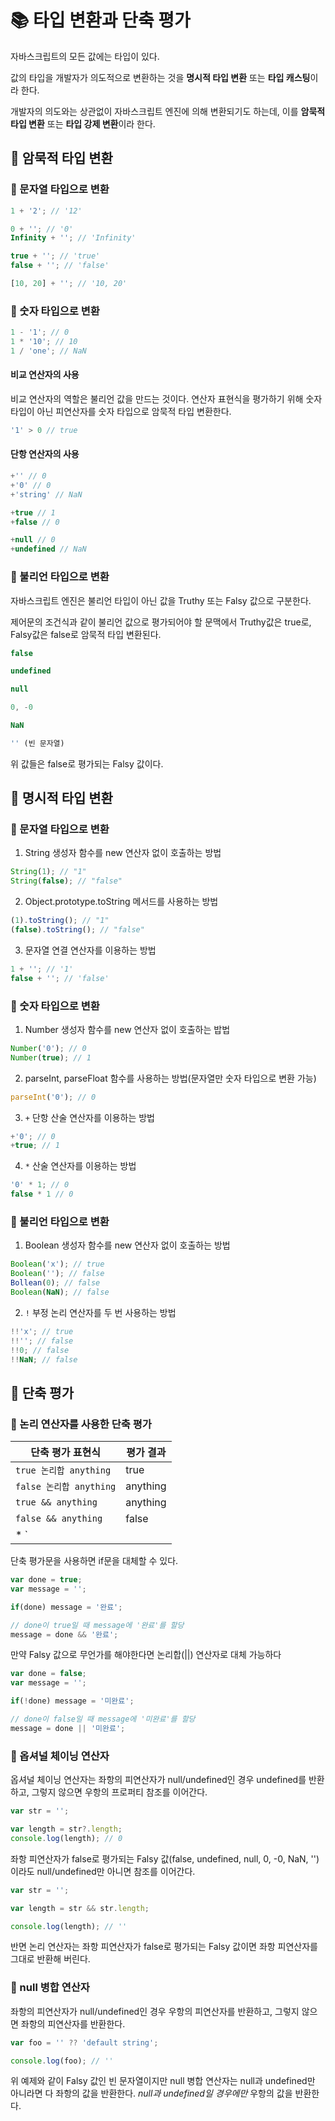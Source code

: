 # 📚 타입 변환과 단축 평가
자바스크립트의 모든 값에는 타입이 있다. 

값의 타입을 개발자가 의도적으로 변환하는 것을 **명시적 타입 변환** 또는 **타입 캐스팅**이라 한다.

개발자의 의도와는 상관없이 자바스크립트 엔진에 의해 변환되기도 하는데, 이를 **암묵적 타입 변환** 또는 **타입 강제 변환**이라 한다.

## 🎀 암묵적 타입 변환
### 📌 문자열 타입으로 변환
```js
1 + '2'; // '12'

0 + ''; // '0'
Infinity + ''; // 'Infinity'

true + ''; // 'true'
false + ''; // 'false'

[10, 20] + ''; // '10, 20'
```

### 📌 숫자 타입으로 변환
```js
1 - '1'; // 0
1 * '10'; // 10
1 / 'one'; // NaN
```
#### 비교 연산자의 사용
비교 연산자의 역할은 불리언 값을 만드는 것이다. 연산자 표현식을 평가하기 위해 숫자 타입이 아닌 피연산자를 숫자 타입으로 암묵적 타입 변환한다.
```js
'1' > 0 // true
```
#### 단항 연산자의 사용
```js
+'' // 0
+'0' // 0
+'string' // NaN

+true // 1
+false // 0

+null // 0
+undefined // NaN
```

### 📌 불리언 타입으로 변환
자바스크립트 엔진은 불리언 타입이 아닌 값을 Truthy 또는 Falsy 값으로 구분한다.

제어문의 조건식과 같이 불리언 값으로 평가되어야 할 문맥에서 Truthy값은 true로, Falsy값은 false로 암묵적 타입 변환된다.
```js
false

undefined

null

0, -0

NaN

'' (빈 문자열)
```
위 값들은 false로 평가되는 Falsy 값이다.

## 🎀 명시적 타입 변환
### 📌 문자열 타입으로 변환
1. String 생성자 함수를 new 연산자 없이 호출하는 방법
```js
String(1); // "1"
String(false); // "false"
```
2. Object.prototype.toString 메서드를 사용하는 방법
```js
(1).toString(); // "1"
(false).toString(); // "false"
```
3. 문자열 연결 연산자를 이용하는 방법
```js
1 + ''; // '1'
false + ''; // 'false'
```

### 📌 숫자 타입으로 변환
1. Number 생성자 함수를 new 연산자 없이 호출하는 밥법
```js
Number('0'); // 0
Number(true); // 1
```
2. parseInt, parseFloat 함수를 사용하는 방법(문자열만 숫자 타입으로 변환 가능)
```js
parseInt('0'); // 0
```
3. `+` 단항 산술 연산자를 이용하는 방법
```js
+'0'; // 0
+true; // 1
```
4. `*` 산술 연산자를 이용하는 방법
```js
'0' * 1; // 0
false * 1 // 0
```

### 📌 불리언 타입으로 변환
1. Boolean 생성자 함수를 new 연산자 없이 호출하는 방법
```js
Boolean('x'); // true
Boolean(''); // false
Bollean(0); // false
Boolean(NaN); // false
```
2. `!` 부정 논리 연산자를 두 번 사용하는 방법
```js
!!'x'; // true
!!''; // false
!!0; // false
!!NaN; // false
```
## 🎀 단축 평가
### 📌 논리 연산자를 사용한 단축 평가
|단축 평가 표현식 |평가 결과 |
| --- | ---|
|`true 논리합 anything` |true | 
|`false 논리합 anything` | anything |
|`true && anything` | anything |
|`false && anything` | false | 
* `||`이 표 안에서 입력되지 않아서 "논리합"으로 표현함

단축 평가문을 사용하면 if문을 대체할 수 있다.
```js
var done = true;
var message = '';

if(done) message = '완료';

// done이 true일 때 message에 '완료'를 할당
message = done && '완료';
```

만약 Falsy 값으로 무언가를 해야한다면 논리합(||) 연산자로 대체 가능하다
```js
var done = false;
var message = '';

if(!done) message = '미완료';

// done이 false일 때 message에 '미완료'를 할당
message = done || '미완료';
```

### 📌 옵셔널 체이닝 연산자
옵셔널 체이닝 연산자는 좌항의 피연산자가 null/undefined인 경우 undefined를 반환하고, 그렇지 않으면 우항의 프로퍼티 참조를 이어간다.

```js
var str = '';

var length = str?.length;
console.log(length); // 0
```
좌항 피연산자가 false로 평가되는 Falsy 값(false, undefined, null, 0, -0, NaN, '')이라도 null/undefined만 아니면 참조를 이어간다.

```js
var str = '';

var length = str && str.length;

console.log(length); // ''
```
반면 논리 연산자는 좌항 피연산자가 false로 평가되는 Falsy 값이면 좌항 피연산자를 그대로 반환해 버린다.

### 📌 null 병합 연산자
좌항의 피연산자가 null/undefined인 경우 우항의 피연산자를 반환하고, 그렇지 않으면 좌항의 피연산자를 반환한다.
```js
var foo = '' ?? 'default string';

console.log(foo); // ''
```
위 예제와 같이 Falsy 값인 빈 문자열이지만 null 병합 연산자는 null과 undefined만 아니라면 다 좌항의 값을 반환한다.
_null과 undefined일 경우에만_ 우항의 값을 반환한다.

